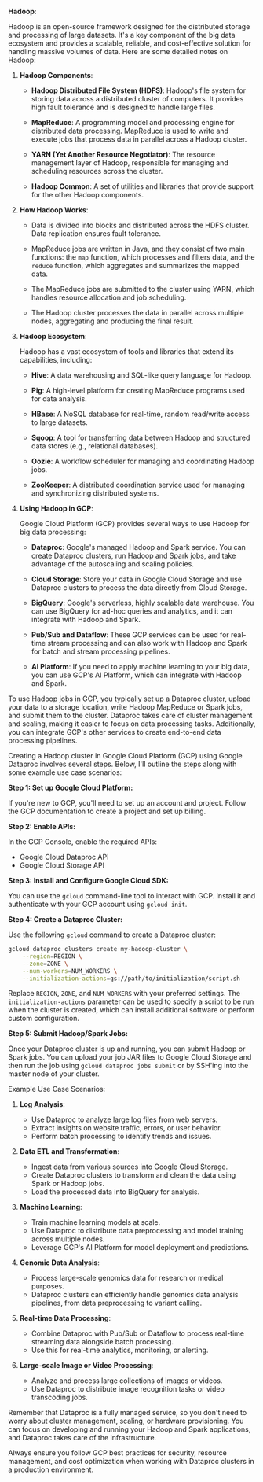 **Hadoop**:

Hadoop is an open-source framework designed for the distributed storage and processing of large datasets. It's a key component of the big data ecosystem and provides a scalable, reliable, and cost-effective solution for handling massive volumes of data. Here are some detailed notes on Hadoop:

1. **Hadoop Components**:

   - **Hadoop Distributed File System (HDFS)**: Hadoop's file system for storing data across a distributed cluster of computers. It provides high fault tolerance and is designed to handle large files.

   - **MapReduce**: A programming model and processing engine for distributed data processing. MapReduce is used to write and execute jobs that process data in parallel across a Hadoop cluster.

   - **YARN (Yet Another Resource Negotiator)**: The resource management layer of Hadoop, responsible for managing and scheduling resources across the cluster.

   - **Hadoop Common**: A set of utilities and libraries that provide support for the other Hadoop components.

2. **How Hadoop Works**:

   - Data is divided into blocks and distributed across the HDFS cluster. Data replication ensures fault tolerance.

   - MapReduce jobs are written in Java, and they consist of two main functions: the `map` function, which processes and filters data, and the `reduce` function, which aggregates and summarizes the mapped data.

   - The MapReduce jobs are submitted to the cluster using YARN, which handles resource allocation and job scheduling.

   - The Hadoop cluster processes the data in parallel across multiple nodes, aggregating and producing the final result.

3. **Hadoop Ecosystem**:

   Hadoop has a vast ecosystem of tools and libraries that extend its capabilities, including:

   - **Hive**: A data warehousing and SQL-like query language for Hadoop.

   - **Pig**: A high-level platform for creating MapReduce programs used for data analysis.

   - **HBase**: A NoSQL database for real-time, random read/write access to large datasets.

   - **Sqoop**: A tool for transferring data between Hadoop and structured data stores (e.g., relational databases).

   - **Oozie**: A workflow scheduler for managing and coordinating Hadoop jobs.

   - **ZooKeeper**: A distributed coordination service used for managing and synchronizing distributed systems.

4. **Using Hadoop in GCP**:

   Google Cloud Platform (GCP) provides several ways to use Hadoop for big data processing:

   - **Dataproc**: Google's managed Hadoop and Spark service. You can create Dataproc clusters, run Hadoop and Spark jobs, and take advantage of the autoscaling and scaling policies.

   - **Cloud Storage**: Store your data in Google Cloud Storage and use Dataproc clusters to process the data directly from Cloud Storage.

   - **BigQuery**: Google's serverless, highly scalable data warehouse. You can use BigQuery for ad-hoc queries and analytics, and it can integrate with Hadoop and Spark.

   - **Pub/Sub and Dataflow**: These GCP services can be used for real-time stream processing and can also work with Hadoop and Spark for batch and stream processing pipelines.

   - **AI Platform**: If you need to apply machine learning to your big data, you can use GCP's AI Platform, which can integrate with Hadoop and Spark.

To use Hadoop jobs in GCP, you typically set up a Dataproc cluster, upload your data to a storage location, write Hadoop MapReduce or Spark jobs, and submit them to the cluster. Dataproc takes care of cluster management and scaling, making it easier to focus on data processing tasks. Additionally, you can integrate GCP's other services to create end-to-end data processing pipelines.

Creating a Hadoop cluster in Google Cloud Platform (GCP) using Google Dataproc involves several steps. Below, I'll outline the steps along with some example use case scenarios:

**Step 1: Set up Google Cloud Platform:**

If you're new to GCP, you'll need to set up an account and project. Follow the GCP documentation to create a project and set up billing.

**Step 2: Enable APIs:**

In the GCP Console, enable the required APIs:
- Google Cloud Dataproc API
- Google Cloud Storage API

**Step 3: Install and Configure Google Cloud SDK:**

You can use the `gcloud` command-line tool to interact with GCP. Install it and authenticate with your GCP account using `gcloud init`.

**Step 4: Create a Dataproc Cluster:**

Use the following `gcloud` command to create a Dataproc cluster:

```bash
gcloud dataproc clusters create my-hadoop-cluster \
    --region=REGION \
    --zone=ZONE \
    --num-workers=NUM_WORKERS \
    --initialization-actions=gs://path/to/initialization/script.sh
```

Replace `REGION`, `ZONE`, and `NUM_WORKERS` with your preferred settings. The `initialization-actions` parameter can be used to specify a script to be run when the cluster is created, which can install additional software or perform custom configuration.

**Step 5: Submit Hadoop/Spark Jobs:**

Once your Dataproc cluster is up and running, you can submit Hadoop or Spark jobs. You can upload your job JAR files to Google Cloud Storage and then run the job using `gcloud dataproc jobs submit` or by SSH'ing into the master node of your cluster.

Example Use Case Scenarios:

1. **Log Analysis**:
   - Use Dataproc to analyze large log files from web servers.
   - Extract insights on website traffic, errors, or user behavior.
   - Perform batch processing to identify trends and issues.

2. **Data ETL and Transformation**:
   - Ingest data from various sources into Google Cloud Storage.
   - Create Dataproc clusters to transform and clean the data using Spark or Hadoop jobs.
   - Load the processed data into BigQuery for analysis.

3. **Machine Learning**:
   - Train machine learning models at scale.
   - Use Dataproc to distribute data preprocessing and model training across multiple nodes.
   - Leverage GCP's AI Platform for model deployment and predictions.

4. **Genomic Data Analysis**:
   - Process large-scale genomics data for research or medical purposes.
   - Dataproc clusters can efficiently handle genomics data analysis pipelines, from data preprocessing to variant calling.

5. **Real-time Data Processing**:
   - Combine Dataproc with Pub/Sub or Dataflow to process real-time streaming data alongside batch processing.
   - Use this for real-time analytics, monitoring, or alerting.

6. **Large-scale Image or Video Processing**:
   - Analyze and process large collections of images or videos.
   - Use Dataproc to distribute image recognition tasks or video transcoding jobs.

Remember that Dataproc is a fully managed service, so you don't need to worry about cluster management, scaling, or hardware provisioning. You can focus on developing and running your Hadoop and Spark applications, and Dataproc takes care of the infrastructure.

Always ensure you follow GCP best practices for security, resource management, and cost optimization when working with Dataproc clusters in a production environment.
